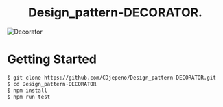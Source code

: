 <p align="center"><h1 align="center">
Design_pattern-DECORATOR.
</h1>

![Decorator](https://user-images.githubusercontent.com/43074465/125885731-83cdacf6-199e-4e76-aa7b-4a56f99df5b5.jpg)

# Getting Started
```bash
$ git clone https://github.com/CDjepeno/Design_pattern-DECORATOR.git
$ cd Design_pattern-DECORATOR
$ npm install
$ npm run test
```
